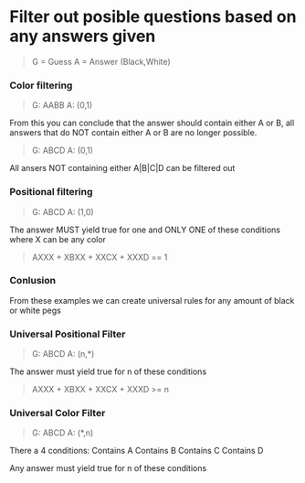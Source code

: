 

# Filter out posible questions based on any answers given

> G = Guess 
> A = Answer (Black,White)

### Color filtering

> G: AABB A: (0,1)

From this you can conclude that the answer should contain either A or B,
all answers that do NOT contain either A or B are no longer possible.

> G: ABCD A: (0,1)

All ansers NOT containing either A|B|C|D can be filtered out

### Positional filtering

> G: ABCD A: (1,0)

The answer MUST yield true for one and ONLY ONE of these conditions where X can be any color

> AXXX + XBXX + XXCX + XXXD == 1

### Conlusion

From these examples we can create universal rules for any amount of black or white pegs

### Universal Positional Filter

> G: ABCD A: (n,*)

The answer must yield true for n of these conditions

> AXXX + XBXX + XXCX + XXXD >= n

### Universal Color Filter

> G: ABCD A: (*,n)

There a 4 conditions:
Contains A
Contains B
Contains C
Contains D

Any answer must yield true for n of these conditions